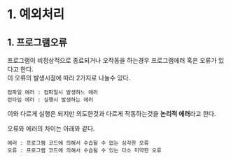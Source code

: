 # 1. 예외처리

## 1. 프로그램오류
프로그램이 비정상적으로 종료되거나 오작동을 하는경우 프로그램에러 혹은 오류가 있다고 한다.      
이 오류의 발생시점에 따라 2가지로 나눌수 있다.     

    컴파일 에러 : 컴파일시 발생하느 에러
    런타임 에러 : 실행시 발생하는 에러
    
이와 다르게 실행은 되지만 의도한것과 다르게 작동하는것을 **논리적 에러**라고 한다.   
   
오류와 에러의 차이는 아래와 같다.
      
    에러 : 프로그램 코드에 의해서 수습될 수 없는 심각한 오류
    오류 : 프로그램 코드에 의해서 수습될 수 있는 다소 미약한 오류
      
  

